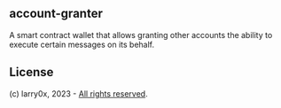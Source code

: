 ## account-granter

A smart contract wallet that allows granting other accounts the ability to execute certain messages on its behalf.

## License

(c) larry0x, 2023 - [All rights reserved](../../../LICENSE).
